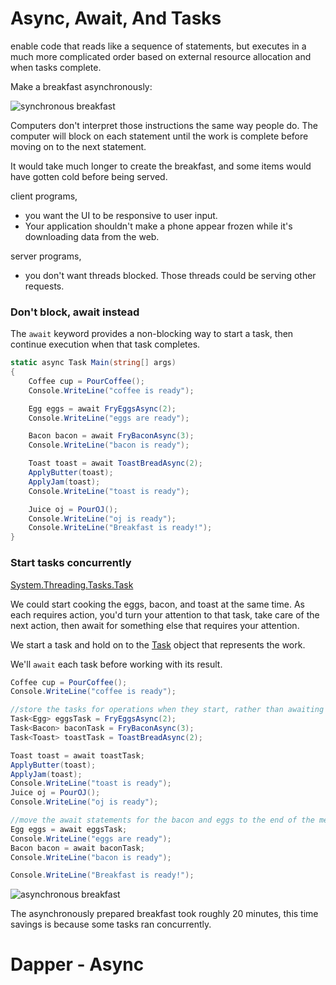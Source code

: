 # Async, Await, And Tasks

enable code that reads like a sequence of statements, but executes in a much more complicated order based on external resource allocation and when tasks complete.



Make a breakfast asynchronously:

![synchronous breakfast](https://docs.microsoft.com/en-us/dotnet/csharp/programming-guide/concepts/async/media/synchronous-breakfast.png)

Computers don't interpret those instructions the same way people do. The computer will block on each statement until the work is complete before moving on to the next statement. 

It would take much longer to create the breakfast, and some items would have gotten cold before being served.

client programs,

-  you want the UI to be responsive to user input. 
-  Your application shouldn't make a phone appear frozen while it's downloading data from the web.

server programs,

- you don't want threads blocked. Those threads could be serving other requests.



### Don't block, await instead

 The `await` keyword provides a non-blocking way to start a task, then continue execution when that task completes.

```c#
static async Task Main(string[] args)
{
    Coffee cup = PourCoffee();
    Console.WriteLine("coffee is ready");

    Egg eggs = await FryEggsAsync(2);
    Console.WriteLine("eggs are ready");

    Bacon bacon = await FryBaconAsync(3);
    Console.WriteLine("bacon is ready");

    Toast toast = await ToastBreadAsync(2);
    ApplyButter(toast);
    ApplyJam(toast);
    Console.WriteLine("toast is ready");

    Juice oj = PourOJ();
    Console.WriteLine("oj is ready");
    Console.WriteLine("Breakfast is ready!");
}
```

###  Start tasks concurrently

[System.Threading.Tasks.Task](https://docs.microsoft.com/en-us/dotnet/api/system.threading.tasks.task) 

We could start cooking the eggs, bacon, and toast at the same time. As each requires action, you'd turn your attention to that task, take care of the next action, then await for something else that requires your attention.

We start a task and hold on to the [Task](https://docs.microsoft.com/en-us/dotnet/api/system.threading.tasks.task) object that represents the work. 

We'll `await` each task before working with its result.

```c#
Coffee cup = PourCoffee();
Console.WriteLine("coffee is ready");

//store the tasks for operations when they start, rather than awaiting them
Task<Egg> eggsTask = FryEggsAsync(2);
Task<Bacon> baconTask = FryBaconAsync(3);
Task<Toast> toastTask = ToastBreadAsync(2);

Toast toast = await toastTask;
ApplyButter(toast);
ApplyJam(toast);
Console.WriteLine("toast is ready");
Juice oj = PourOJ();
Console.WriteLine("oj is ready");

//move the await statements for the bacon and eggs to the end of the method, before serving breakfast
Egg eggs = await eggsTask;
Console.WriteLine("eggs are ready");
Bacon bacon = await baconTask;
Console.WriteLine("bacon is ready");

Console.WriteLine("Breakfast is ready!");
```

![asynchronous breakfast](https://docs.microsoft.com/en-us/dotnet/csharp/programming-guide/concepts/async/media/asynchronous-breakfast.png)

The asynchronously prepared breakfast took roughly 20 minutes, this time savings is because some tasks ran concurrently.





# Dapper - Async

